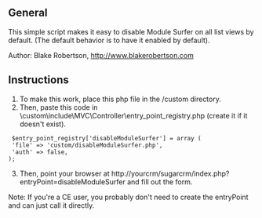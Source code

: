 ## General

  This simple script makes it easy to disable Module Surfer on all list views by default.  (The default behavior is to have it enabled by default).
  
  Author: Blake Robertson, <http://www.blakerobertson.com>

## Instructions
  
1) To make this work, place this php file in the /custom directory.
2) Then, paste this code in \custom\include\MVC\Controller\entry_point_registry.php (create it if it doesn't exist).
 
 ``` 
  $entry_point_registry['disableModuleSurfer'] = array (
  'file' => 'custom/disableModuleSurfer.php',
  'auth' => false,
 );
 ```
3) Then, point your browser at http://yourcrm/sugarcrm/index.php?entryPoint=disableModuleSurfer and fill out the form.

Note: If you're a CE user, you probably don't need to create the entryPoint and can just call it directly.


